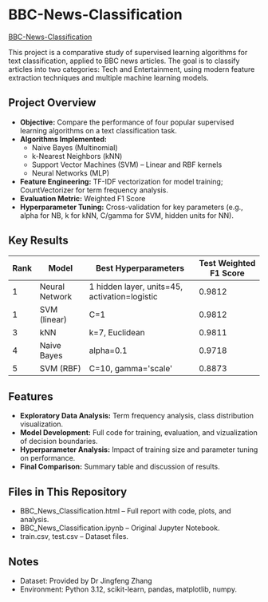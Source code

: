 # BBC-News-Classification

[BBC-News-Classification](https://jchu630.github.io/BBC-News-Classification/BBC_News_Classification.html)


This project is a comparative study of supervised learning algorithms for text classification, applied to BBC news articles. The goal is to classify articles into two categories: Tech and Entertainment, using modern feature extraction techniques and multiple machine learning models.

## Project Overview

- **Objective:** Compare the performance of four popular supervised learning algorithms on a text classification task.
- **Algorithms Implemented:**
  - Naive Bayes (Multinomial)
  - k-Nearest Neighbors (kNN)
  - Support Vector Machines (SVM) – Linear and RBF kernels
  - Neural Networks (MLP)
- **Feature Engineering:** TF-IDF vectorization for model training; CountVectorizer for term frequency analysis.
- **Evaluation Metric:** Weighted F1 Score
- **Hyperparameter Tuning:** Cross-validation for key parameters (e.g., alpha for NB, k for kNN, C/gamma for SVM, hidden units for NN).

## Key Results

| Rank | Model | Best Hyperparameters | Test Weighted F1 Score | 
| --- | --- | --- | --- | 
| 1 | Neural Network | 1 hidden layer, units=45, activation=logistic | 0.9812 |
| 1 | SVM (linear) | C=1 | 0.9812 |
| 3 | kNN | k=7, Euclidean | 0.9811 |
| 4 | Naive Bayes | alpha=0.1 | 0.9718 |
| 5 | SVM (RBF) | C=10, gamma='scale' | 0.8873 |

## Features

- **Exploratory Data Analysis:** Term frequency analysis, class distribution visualization.
- **Model Development:** Full code for training, evaluation, and vizualization of decision boundaries.
- **Hyperparameter Analysis:** Impact of training size and parameter tuning on performance.
- **Final Comparison:** Summary table and discussion of results.

## Files in This Repository

- BBC_News_Classification.html – Full report with code, plots, and analysis.
- BBC_News_Classification.ipynb – Original Jupyter Notebook.
- train.csv, test.csv – Dataset files.

## Notes

- Dataset: Provided by Dr Jingfeng Zhang
- Environment: Python 3.12, scikit-learn, pandas, matplotlib, numpy.
